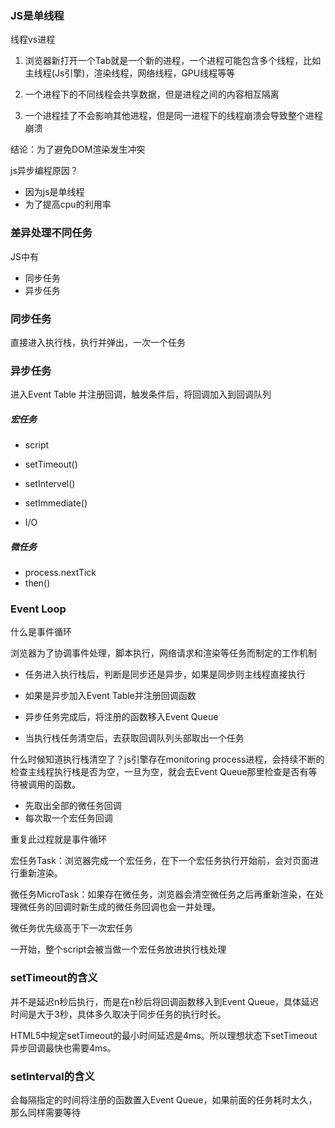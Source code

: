 ### JS是单线程

线程vs进程

1. 浏览器新打开一个Tab就是一个新的进程，一个进程可能包含多个线程，比如主线程(Js引擎)，渲染线程，网络线程，GPU线程等等
2. 一个进程下的不同线程会共享数据，但是进程之间的内容相互隔离

1. 一个进程挂了不会影响其他进程，但是同一进程下的线程崩溃会导致整个进程崩溃

结论：为了避免DOM渲染发生冲突



js异步编程原因？

- 因为js是单线程
- 为了提高cpu的利用率





### 差异处理不同任务

JS中有

- 同步任务
- 异步任务



### 同步任务

直接进入执行栈，执行并弹出，一次一个任务



### 异步任务

进入Event Table 并注册回调，触发条件后，将回调加入到回调队列

##### 宏任务

- script
- setTimeout()

- setIntervel()
- setImmediate()

- I/O



##### 微任务

- process.nextTick
- then()

### Event Loop

什么是事件循环

浏览器为了协调事件处理，脚本执行，网络请求和渲染等任务而制定的工作机制

- 任务进入执行栈后，判断是同步还是异步，如果是同步则主线程直接执行
- 如果是异步加入Event Table并注册回调函数

- 异步任务完成后，将注册的函数移入Event Queue
- 当执行栈任务清空后，去获取回调队列头部取出一个任务

什么时候知道执行栈清空了？js引擎存在monitoring process进程，会持续不断的检查主线程执行栈是否为空，一旦为空，就会去Event Queue那里检查是否有等待被调用的函数。

- 先取出全部的微任务回调
- 每次取一个宏任务回调

重复此过程就是事件循环



宏任务Task：浏览器完成一个宏任务，在下一个宏任务执行开始前，会对页面进行重新渲染。

微任务MicroTask：如果存在微任务，浏览器会清空微任务之后再重新渲染，在处理微任务的回调时新生成的微任务回调也会一并处理。



微任务优先级高于下一次宏任务

一开始，整个script会被当做一个宏任务放进执行栈处理



### setTimeout的含义

并不是延迟n秒后执行，而是在n秒后将回调函数移入到Event Queue，具体延迟时间是大于3秒，具体多久取决于同步任务的执行时长。

HTML5中规定setTimeout的最小时间延迟是4ms。所以理想状态下setTimeout异步回调最快也需要4ms。

### setInterval的含义

会每隔指定的时间将注册的函数置入Event Queue，如果前面的任务耗时太久，那么同样需要等待